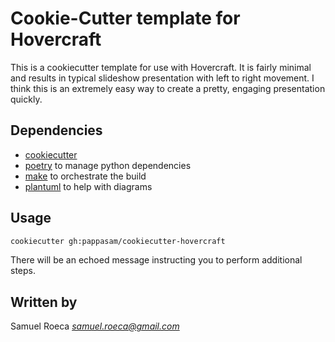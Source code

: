 # Cookie-Cutter template for Hovercraft

This is a cookiecutter template for use with Hovercraft. It is fairly minimal and results in typical slideshow presentation with left to right movement. I think this is an extremely easy way to create a pretty, engaging presentation quickly.

## Dependencies

* [cookiecutter](https://cookiecutter.readthedocs.io/en/latest/)
* [poetry](https://poetry.eustace.io/) to manage python dependencies
* [make](https://www.gnu.org/software/make/) to orchestrate the build
* [plantuml](http://plantuml.com/) to help with diagrams

## Usage

```bash
cookiecutter gh:pappasam/cookiecutter-hovercraft
```

There will be an echoed message instructing you to perform additional steps.

## Written by

Samuel Roeca *samuel.roeca@gmail.com*
